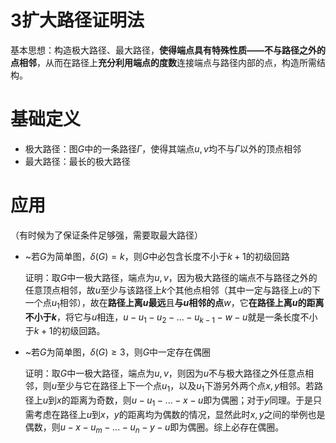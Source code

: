# 3扩大路径证明法

基本思想：构造极大路径、最大路径，**使得端点具有特殊性质——不与路径之外的点相邻**，从而在路径上**充分利用端点的度数**连接端点与路径内部的点，构造所需结构。

# 基础定义

* 极大路径：图$G$中的一条路径$\Gamma$，使得其端点$u,v$均不与$\Gamma$以外的顶点相邻
* 最大路径：最长的极大路径

# 应用

（有时候为了保证条件足够强，需要取最大路径）

* ~若$G$为简单图，$\delta(G)=k$，则$G$中必包含长度不小于$k+1$的初级回路

  证明：取$G$中一极大路径，端点为$u,v$，因为极大路径的端点不与路径之外的任意顶点相邻，故$u$至少与该路径上$k$个其他点相邻（其中一定与路径上$u$的下一个点$u_1$相邻），故在**路径上离**​**$u$**​**最远**且**与**​**$u$**​**相邻的点**​$w$，它**在路径上离**​**$u$**​**的距离不小于**​**$k$**，将它与$u$相连，$u-u_1-u_2-...-u_{k-1}-w-u$就是一条长度不小于$k+1$的初级回路。
* ~若$G$为简单图，$\delta(G)\ge 3$，则$G$中一定存在偶圈

  证明：取$G$中一极大路径，端点为$u,v$，则因为$u$不与极大路径之外任意点相邻，则$u$至少与它在路径上下一个点$u_1$，以及$u_1$下游另外两个点$x,y$相邻。若路径上$u$到$x$的距离为奇数，则$u-u_1-...-x-u$即为偶圈；对于$y$同理。于是只需考虑在路径上$u$到$x$，$y$的距离均为偶数的情况，显然此时$x,y$之间的举例也是偶数，则$u-x-u_m-...-u_n-y-u$即为偶圈。综上必存在偶圈。

‍
